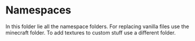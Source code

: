 # Namespaces
In this folder lie all the namespace folders.
For replacing vanilla files use the minecraft folder.
To add textures to custom stuff use a different folder.